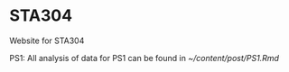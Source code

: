 # STA304

Website for STA304

PS1: All analysis of data for PS1 can be found in *~/content/post/PS1.Rmd*
